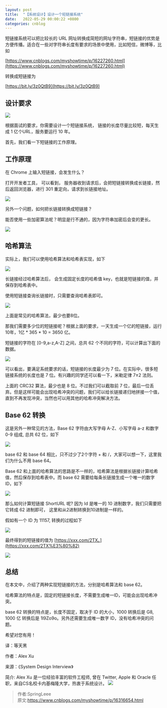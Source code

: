 ```yaml
---
layout: post
title:  "【系统设计】设计一个短链接系统"
date:   2022-05-29 00:00:22 +0800
categories: cnblog
---
```

短链接系统可以把比较长的 URL 网址转换成简短的网址字符串，短链接的优势是方便传播。适合在一些对字符串长度有要求的场景中使用，比如短信，微博等，比如
 
[https://www.cnblogs.com/myshowtime/p/16227260.html](https://www.cnblogs.com/myshowtime/p/16227260.html)
 
转换成短链接为
 
[https://bit.ly/3z0QtB9](https://bit.ly/3z0QtB9)
 
## 设计要求
 
![](https://blog-1259586045.cos.ap-shanghai.myqcloud.com/clipboard_20220510_030844.png)
 
根据面试的要求，你需要设计一个短链接系统， 链接的长度尽量比较短，每天生成 1 亿个URL，服务要运行 10 年。
 
首先，我们看一下短链接的工作原理。
 
## 工作原理
 
在 Chrome 上输入短链接，会发生什么？
 
打开开发者工具， 可以看到， 服务器收到请求后，会把短链接转换成长链接，然后返回浏览器，进行 301 重定向，请求到长链接地址。
 
![](https://blog-1259586045.cos.ap-shanghai.myqcloud.com/clipboard_20220518_083323.png)
 
另外一个问题，如何把长链接转换成短链接？
 
能否使用一些加密算法呢？明显是行不通的，因为字符串加密后会变的更长。
 
![](https://blog-1259586045.cos.ap-shanghai.myqcloud.com/clipboard_20220518_084934.png)
 
## 哈希算法
 
实际上，我们可以使用哈希算法和哈希表实现，如下
 
![](https://blog-1259586045.cos.ap-shanghai.myqcloud.com/clipboard_20220518_092723.png)
 
长链接经过哈希算法后， 会生成固定长度的哈希值 key，也就是短链接的值，并保存到哈希表中。
 
使用短链接查询长链接时，只需要查询哈希表即可。
 
![](https://blog-1259586045.cos.ap-shanghai.myqcloud.com/clipboard_20220518_094410.png)
 
上面是常见的哈希算法，最少也要8位。
 
那我们需要多少位的短链接呢？根据上面的要求，一天生成一个亿的短链接，运行10年，1亿 \* 365 \* 10 = 3650 亿。
 
短链接的字符在 [0-9,a-z,A-Z] 之间，总共 62 个不同的字符，可以计算出下面的数据。
 
![](https://blog-1259586045.cos.ap-shanghai.myqcloud.com/clipboard_20220518_095739.png)
 
可以看出，要满足系统要求的话，短链接的长度最少为 7 位。在实际中，很多短链接系统的长度也是 7 位。有兴趣的同学还可以看一下，米勒定律 7±2 法则。
 
上面的 CRC32 算法，最少也是 8 位。不过我们可以截取前 7 位，最后一位丢弃。但是这样可能会出现哈希冲突的问题，我们可以给长链接递归地拼接一个值，直到不再发现冲突，当然也可以用其他的哈希冲突解决方法。
 
## Base 62 转换
 
这是另外一种常见的方法，Base 62 字符由大写字母 A-Z、小写字母 a-z 和数字 0-9 组成,  总共 62 位，如下
 
![](https://blog-1259586045.cos.ap-shanghai.myqcloud.com/clipboard_20220518_102004.png)
 
base 62 和 base 64 相比，只不过少了2个字符 + 和 /，大家可以想一下，这里我们为什么不用 base 64。
 
Base 62 和上面的哈希算法的思路是不一样的，哈希算法是根据长链接计算哈希值，然后保存到哈希表中。而 base 62 需要给每条长链接生成一个唯一的数字 ID，如下
 
![](https://blog-1259586045.cos.ap-shanghai.myqcloud.com/clipboard_20220518_111319.png)
 
那么如何计算短链接 ShortURL 呢? 因为 Id 是唯一的 10 进制数字，我们只需要把它转成 62 进制即可， 这里和从2进制转换到10进制是一样的。
 
假如有一个 ID 为 11157,  转换的过程如下
 
![](https://blog-1259586045.cos.ap-shanghai.myqcloud.com/clipboard_20220518_105646.png)
 
最终得到的短链接的值为  [https://xxx.com/2TX。](https://xxx.com/2TX%E3%80%82)
 
![](https://blog-1259586045.cos.ap-shanghai.myqcloud.com/clipboard_20220518_111631.png)
 
## 总结
 
在本文中，介绍了两种实现短链接的方法，分别是哈希算法和 base 62。
 
哈希算法的特点是，固定的短链接长度，不需要生成唯一ID，可能会出现哈希冲突。
 
base 62 转换的特点是，长度不固定，取决于 ID 的大小，1000 转换后是 G8, 1000 亿 转换后是 1l9Zo9o。另外还需要生成唯一数字 ID，没有哈希冲突的问题。
 
希望对您有用！
 
译：等天黑
 
作者：Alex Xu
 
来源：《System Design Interview》
 
简介: Alex Xu 是一位经验丰富的软件工程师, 曾在 Twitter, Apple 和 Oracle 任职，来自CS名校卡内基梅隆大学，热衷于系统设计。
 ![](https://blog-1259586045.cos.ap-shanghai.myqcloud.com/wechat_logo_s1.png)
> 作者:SpringLeee  
> 原文:https://www.cnblogs.com/myshowtime/p/16316654.html  
